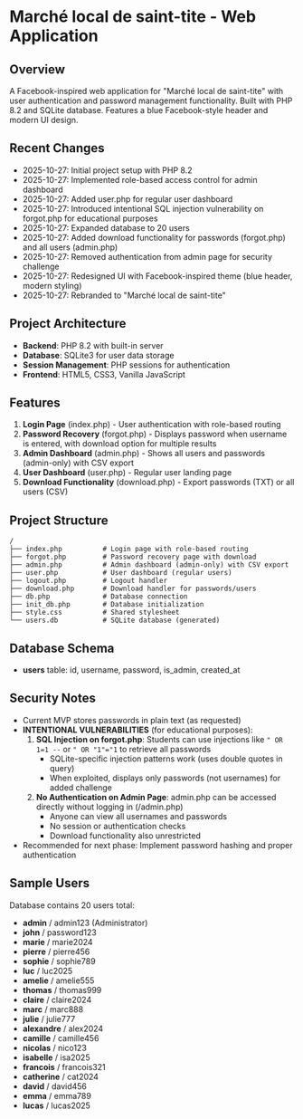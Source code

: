 # Marché local de saint-tite - Web Application

## Overview
A Facebook-inspired web application for "Marché local de saint-tite" with user authentication and password management functionality. Built with PHP 8.2 and SQLite database. Features a blue Facebook-style header and modern UI design.

## Recent Changes
- 2025-10-27: Initial project setup with PHP 8.2
- 2025-10-27: Implemented role-based access control for admin dashboard
- 2025-10-27: Added user.php for regular user dashboard
- 2025-10-27: Introduced intentional SQL injection vulnerability on forgot.php for educational purposes
- 2025-10-27: Expanded database to 20 users
- 2025-10-27: Added download functionality for passwords (forgot.php) and all users (admin.php)
- 2025-10-27: Removed authentication from admin page for security challenge
- 2025-10-27: Redesigned UI with Facebook-inspired theme (blue header, modern styling)
- 2025-10-27: Rebranded to "Marché local de saint-tite"

## Project Architecture
- **Backend**: PHP 8.2 with built-in server
- **Database**: SQLite3 for user data storage
- **Session Management**: PHP sessions for authentication
- **Frontend**: HTML5, CSS3, Vanilla JavaScript

## Features
1. **Login Page** (index.php) - User authentication with role-based routing
2. **Password Recovery** (forgot.php) - Displays password when username is entered, with download option for multiple results
3. **Admin Dashboard** (admin.php) - Shows all users and passwords (admin-only) with CSV export
4. **User Dashboard** (user.php) - Regular user landing page
5. **Download Functionality** (download.php) - Export passwords (TXT) or all users (CSV)

## Project Structure
```
/
├── index.php          # Login page with role-based routing
├── forgot.php         # Password recovery page with download
├── admin.php          # Admin dashboard (admin-only) with CSV export
├── user.php           # User dashboard (regular users)
├── logout.php         # Logout handler
├── download.php       # Download handler for passwords/users
├── db.php             # Database connection
├── init_db.php        # Database initialization
├── style.css          # Shared stylesheet
└── users.db           # SQLite database (generated)
```

## Database Schema
- **users** table: id, username, password, is_admin, created_at

## Security Notes
- Current MVP stores passwords in plain text (as requested)
- **INTENTIONAL VULNERABILITIES** (for educational purposes):
  1. **SQL Injection on forgot.php**: Students can use injections like `" OR 1=1 --` or `" OR "1"="1` to retrieve all passwords
     - SQLite-specific injection patterns work (uses double quotes in query)
     - When exploited, displays only passwords (not usernames) for added challenge
  2. **No Authentication on Admin Page**: admin.php can be accessed directly without logging in (/admin.php)
     - Anyone can view all usernames and passwords
     - No session or authentication checks
     - Download functionality also unrestricted
- Recommended for next phase: Implement password hashing and proper authentication

## Sample Users
Database contains 20 users total:
- **admin** / admin123 (Administrator)
- **john** / password123
- **marie** / marie2024
- **pierre** / pierre456
- **sophie** / sophie789
- **luc** / luc2025
- **amelie** / amelie555
- **thomas** / thomas999
- **claire** / claire2024
- **marc** / marc888
- **julie** / julie777
- **alexandre** / alex2024
- **camille** / camille456
- **nicolas** / nico123
- **isabelle** / isa2025
- **francois** / francois321
- **catherine** / cat2024
- **david** / david456
- **emma** / emma789
- **lucas** / lucas2025
